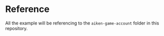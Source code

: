 # Reference

All the example will be referencing to the `aiken-game-account` folder in this repository.
